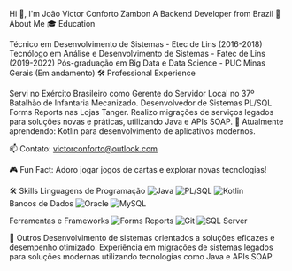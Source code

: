 Hi 👋, I'm João Victor Conforto Zambon
A Backend Developer from Brazil
📝 About Me
🎓 Education

Técnico em Desenvolvimento de Sistemas - Etec de Lins (2016-2018)
Tecnólogo em Análise e Desenvolvimento de Sistemas - Fatec de Lins (2019-2022)
Pós-graduação em Big Data e Data Science - PUC Minas Gerais (Em andamento)
🛠️ Professional Experience

Servi no Exército Brasileiro como Gerente do Servidor Local no 37º Batalhão de Infantaria Mecanizado.
Desenvolvedor de Sistemas PL/SQL Forms Reports nas Lojas Tanger.
Realizo migrações de serviços legados para soluções novas e práticas, utilizando Java e APIs SOAP.
🌱 Atualmente aprendendo: Kotlin para desenvolvimento de aplicativos modernos.

📫 Contato: victorconforto@outlook.com

🎮 Fun Fact: Adoro jogar jogos de cartas e explorar novas tecnologias!

🛠️ Skills
Linguagens de Programação
<img src="https://img.shields.io/badge/Java-007396?style=for-the-badge&logo=java&logoColor=white" alt="Java" /> <img src="https://img.shields.io/badge/PL%2FSQL-5A29E4?style=for-the-badge&logo=oracle&logoColor=white" alt="PL/SQL" /> <img src="https://img.shields.io/badge/Kotlin-0095D5?style=for-the-badge&logo=kotlin&logoColor=white" alt="Kotlin" />
<br>
Bancos de Dados
<img src="https://img.shields.io/badge/Oracle-F80000?style=for-the-badge&logo=oracle&logoColor=white" alt="Oracle" /> <img src="https://img.shields.io/badge/MySQL-4479A1?style=for-the-badge&logo=mysql&logoColor=white" alt="MySQL" />
<br>

Ferramentas e Frameworks
<img src="https://img.shields.io/badge/Forms_Reports-FF7300?style=for-the-badge&logo=oracle&logoColor=white" alt="Forms Reports" /> <img src="https://img.shields.io/badge/Git-F05032?style=for-the-badge&logo=git&logoColor=white" alt="Git" /> <img src="https://img.shields.io/badge/SQL_Server-CC2927?style=for-the-badge&logo=microsoft-sql-server&logoColor=white" alt="SQL Server" />


🌟 Outros
Desenvolvimento de sistemas orientados a soluções eficazes e desempenho otimizado.
Experiência em migrações de sistemas legados para soluções modernas utilizando tecnologias como Java e APIs SOAP.
